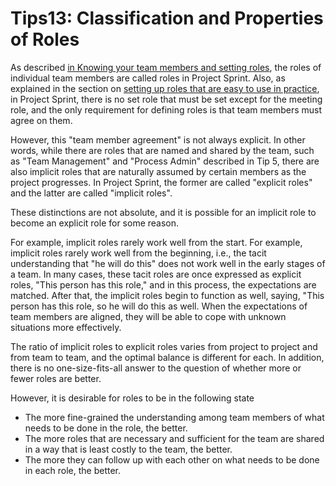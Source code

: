 # Tips13: Classification and Properties of Roles



As described [in Knowing your team members and setting roles](broken-reference), the roles of individual team members are called roles in Project Sprint. Also, as explained in the section on [setting up roles that are easy to use in practice](broken-reference), in Project Sprint, there is no set role that must be set except for the meeting role, and the only requirement for defining roles is that team members must agree on them.

However, this "team member agreement" is not always explicit. In other words, while there are roles that are named and shared by the team, such as "Team Management" and "Process Admin" described in Tip 5, there are also implicit roles that are naturally assumed by certain members as the project progresses. In Project Sprint, the former are called "explicit roles" and the latter are called "implicit roles".

These distinctions are not absolute, and it is possible for an implicit role to become an explicit role for some reason.

For example, implicit roles rarely work well from the start. For example, implicit roles rarely work well from the beginning, i.e., the tacit understanding that "he will do this" does not work well in the early stages of a team. In many cases, these tacit roles are once expressed as explicit roles, "This person has this role," and in this process, the expectations are matched. After that, the implicit roles begin to function as well, saying, "This person has this role, so he will do this as well. When the expectations of team members are aligned, they will be able to cope with unknown situations more effectively.

The ratio of implicit roles to explicit roles varies from project to project and from team to team, and the optimal balance is different for each. In addition, there is no one-size-fits-all answer to the question of whether more or fewer roles are better.

However, it is desirable for roles to be in the following state

* The more fine-grained the understanding among team members of what needs to be done in the role, the better.
* The more roles that are necessary and sufficient for the team are shared in a way that is least costly to the team, the better.
* The more they can follow up with each other on what needs to be done in each role, the better.
